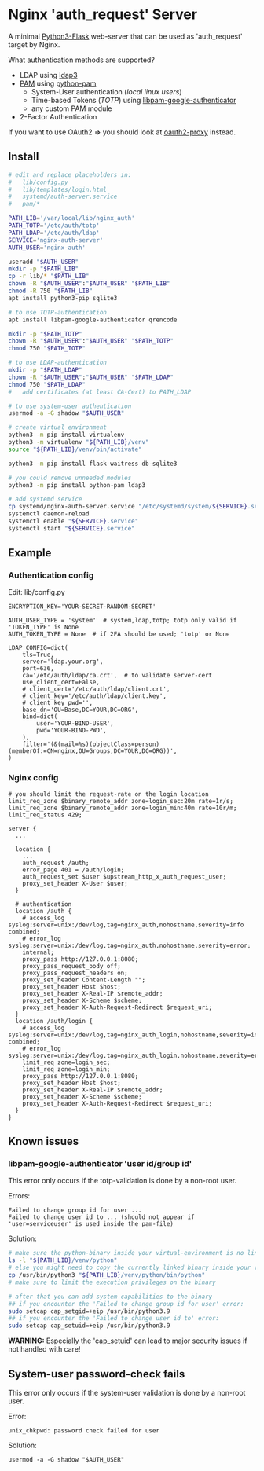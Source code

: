 # Nginx 'auth_request' Server

A minimal [Python3-Flask](https://flask.palletsprojects.com/en/2.3.x/quickstart/) web-server that can be used as 'auth_request' target by Nginx.

What authentication methods are supported?

* LDAP using [ldap3](https://pypi.org/project/ldap3/)
* [PAM](https://github.com/linux-pam/linux-pam) using [python-pam](https://pypi.org/project/python-pam/)
  * System-User authentication (_local linux users_)
  * Time-based Tokens (_TOTP_) using [libpam-google-authenticator](https://github.com/google/google-authenticator-libpam)
  * any custom PAM module
* 2-Factor Authentication

If you want to use OAuth2 => you should look at [oauth2-proxy](https://github.com/oauth2-proxy/oauth2-proxy/blob/master/contrib/local-environment/nginx.conf) instead.

## Install

```bash
# edit and replace placeholders in:
#   lib/config.py
#   lib/templates/login.html
#   systemd/auth-server.service
#   pam/*

PATH_LIB='/var/local/lib/nginx_auth'
PATH_TOTP='/etc/auth/totp'
PATH_LDAP='/etc/auth/ldap'
SERVICE='nginx-auth-server'
AUTH_USER='nginx-auth'

useradd "$AUTH_USER"
mkdir -p "$PATH_LIB"
cp -r lib/* "$PATH_LIB"
chown -R "$AUTH_USER":"$AUTH_USER" "$PATH_LIB" 
chmod -R 750 "$PATH_LIB" 
apt install python3-pip sqlite3

# to use TOTP-authentication
apt install libpam-google-authenticator qrencode

mkdir -p "$PATH_TOTP"
chown -R "$AUTH_USER":"$AUTH_USER" "$PATH_TOTP" 
chmod 750 "$PATH_TOTP" 

# to use LDAP-authentication
mkdir -p "$PATH_LDAP"
chown -R "$AUTH_USER":"$AUTH_USER" "$PATH_LDAP" 
chmod 750 "$PATH_LDAP" 
#   add certificates (at least CA-Cert) to PATH_LDAP

# to use system-user authentication
usermod -a -G shadow "$AUTH_USER"

# create virtual environment
python3 -m pip install virtualenv
python3 -m virtualenv "${PATH_LIB}/venv"
source "${PATH_LIB}/venv/bin/activate"

python3 -m pip install flask waitress db-sqlite3

# you could remove unneeded modules
python3 -m pip install python-pam ldap3

# add systemd service
cp systemd/nginx-auth-server.service "/etc/systemd/system/${SERVICE}.service"
systemctl daemon-reload
systemctl enable "${SERVICE}.service"
systemctl start "${SERVICE}.service"
```

## Example

### Authentication config

Edit: lib/config.py

```python3
ENCRYPTION_KEY='YOUR-SECRET-RANDOM-SECRET'

AUTH_USER_TYPE = 'system'  # system,ldap,totp; totp only valid if 'TOKEN_TYPE' is None
AUTH_TOKEN_TYPE = None  # if 2FA should be used; 'totp' or None

LDAP_CONFIG=dict(
    tls=True,
    server='ldap.your.org',
    port=636,
    ca='/etc/auth/ldap/ca.crt',  # to validate server-cert
    use_client_cert=False,
    # client_cert='/etc/auth/ldap/client.crt',
    # client_key='/etc/auth/ldap/client.key',
    # client_key_pwd='',
    base_dn='OU=Base,DC=YOUR,DC=ORG',
    bind=dict(
        user='YOUR-BIND-USER',
        pwd='YOUR-BIND-PWD',
    ),
    filter='(&(mail=%s)(objectClass=person)(memberOf:=CN=nginx,OU=Groups,DC=YOUR,DC=ORG))',
)
```

### Nginx config

```
# you should limit the request-rate on the login location
limit_req_zone $binary_remote_addr zone=login_sec:20m rate=1r/s;
limit_req_zone $binary_remote_addr zone=login_min:40m rate=10r/m;
limit_req_status 429;

server {
  ...

  location {
    ...
    auth_request /auth;
    error_page 401 = /auth/login;
    auth_request_set $user $upstream_http_x_auth_request_user;
    proxy_set_header X-User $user;
  }

  # authentication
  location /auth {
    # access_log syslog:server=unix:/dev/log,tag=nginx_auth,nohostname,severity=info combined;
    # error_log  syslog:server=unix:/dev/log,tag=nginx_auth,nohostname,severity=error;
    internal;
    proxy_pass http://127.0.0.1:8080;
    proxy_pass_request_body off;
    proxy_pass_request_headers on;
    proxy_set_header Content-Length "";
    proxy_set_header Host $host;
    proxy_set_header X-Real-IP $remote_addr;
    proxy_set_header X-Scheme $scheme;
    proxy_set_header X-Auth-Request-Redirect $request_uri;
  }
  location /auth/login {
    # access_log syslog:server=unix:/dev/log,tag=nginx_auth_login,nohostname,severity=info combined;
    # error_log  syslog:server=unix:/dev/log,tag=nginx_auth_login,nohostname,severity=error;
    limit_req zone=login_sec;
    limit_req zone=login_min;
    proxy_pass http://127.0.0.1:8080;
    proxy_set_header Host $host;
    proxy_set_header X-Real-IP $remote_addr;
    proxy_set_header X-Scheme $scheme;
    proxy_set_header X-Auth-Request-Redirect $request_uri;
  }
}
```

## Known issues

### libpam-google-authenticator 'user id/group id'

This error only occurs if the totp-validation is done by a non-root user.

Errors:
```
Failed to change group id for user ...
Failed to change user id to ... (should not appear if 'user=serviceuser' is used inside the pam-file)
```

Solution:
```bash
# make sure the python-binary inside your virtual-environment is no link
ls -l "${PATH_LIB}/venv/python"
# else you might need to copy the currently linked binary inside your venv
cp /usr/bin/python3 "${PATH_LIB}/venv/python/bin/python"
# make sure to limit the execution privileges on the binary

# after that you can add system capabilities to the binary
## if you encounter the 'Failed to change group id for user' error:
sudo setcap cap_setgid=+eip /usr/bin/python3.9
## if you encounter the 'Failed to change user id to' error:
sudo setcap cap_setuid=+eip /usr/bin/python3.9
```

**WARNING:**
Especially the 'cap_setuid' can lead to major security issues if not handled with care!

## System-user password-check fails

This error only occurs if the system-user validation is done by a non-root user.

Error:
```
unix_chkpwd: password check failed for user
```

Solution:
```
usermod -a -G shadow "$AUTH_USER"
```
